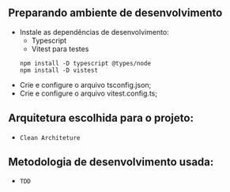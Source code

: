 ## Preparando ambiente de desenvolvimento


- Instale as dependências de desenvolvimento:
    - Typescript
    - Vitest para testes
    ```shell
    npm install -D typescript @types/node
    npm install -D vistest
    ```    
- Crie e configure o arquivo tsconfig.json;
- Crie e configure o arquivo vitest.config.ts;

## Arquitetura escolhida para o projeto:

- ```Clean Architeture```

## Metodologia de desenvolvimento usada:

- ```TDD```